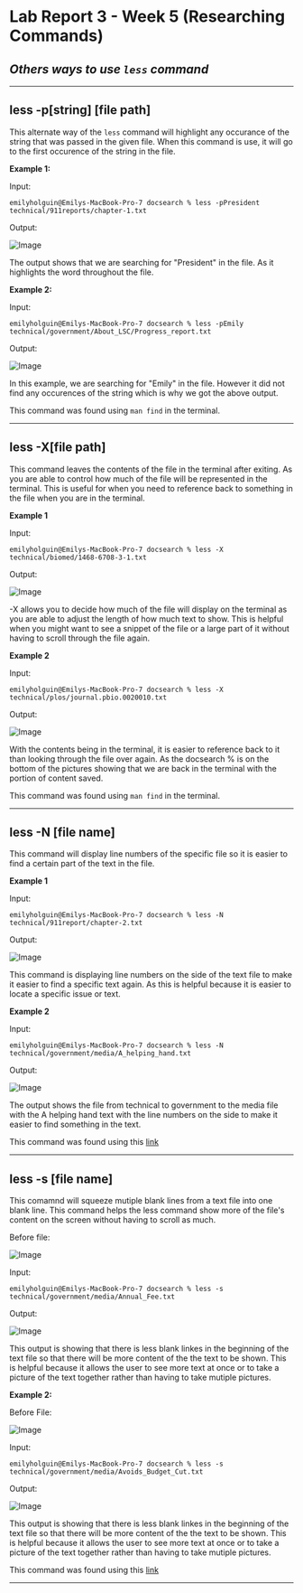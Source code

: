 # Lab Report 3 - Week 5 (Researching Commands)

## *Others ways to use `less` command*

___
## less -p[string] [file path]

This alternate way of the `less` command will highlight any occurance of the string that was passed in the given file. When this command is use, it will go to the first occurence of the string in the file. 

**Example 1:**

Input: 

```
emilyholguin@Emilys-MacBook-Pro-7 docsearch % less -pPresident technical/911reports/chapter-1.txt
```

Output:

![Image](labreport3-find1.png)
  
The output shows that we are searching for "President" in the file. As it highlights the word throughout the file. 

**Example 2:**

Input: 

```
emilyholguin@Emilys-MacBook-Pro-7 docsearch % less -pEmily technical/government/About_LSC/Progress_report.txt
```

Output:

![Image](labreport3-find2.png)

In this example, we are searching for "Emily" in the file. However it did not find any occurences of the string which is why we got the above output. 

This command was found using `man find` in the terminal.

____

## less -X[file path]

This command leaves the contents of the file in the terminal after exiting. As you are able to control how much of the file will be represented in the terminal. This is useful for when you need to reference back to something in the file when you are in the terminal.

**Example 1**

Input:

```
emilyholguin@Emilys-MacBook-Pro-7 docsearch % less -X technical/biomed/1468-6708-3-1.txt
```

Output:

![Image](labreport3-X1.png)

-X allows you to decide how much of the file will display on the terminal as you are able to adjust the length of how much text to show. This is helpful when you might want to see a snippet of the file or a large part of it without having to scroll through the file again. 

**Example 2**

Input:

```
emilyholguin@Emilys-MacBook-Pro-7 docsearch % less -X technical/plos/journal.pbio.0020010.txt
```

Output:

![Image](labreport3-X2.png)

With the contents being in the terminal, it is easier to reference back to it than looking through the file over again. As the docsearch % is on the bottom of the pictures showing that we are back in the terminal with the portion of content saved. 

This command was found using `man find` in the terminal.

___
## less -N [file name]

This command will display line numbers of the specific file so it is easier to find a certain part of the text in the file. 

**Example 1**

Input:

```
emilyholguin@Emilys-MacBook-Pro-7 docsearch % less -N technical/911report/chapter-2.txt
```

Output:

![Image]()

This command is displaying line numbers on the side of the text file to make it easier to find a specific text again. As this is helpful because it is easier to locate a specific issue or text.  

**Example 2**

Input: 

```
emilyholguin@Emilys-MacBook-Pro-7 docsearch % less -N technical/government/media/A_helping_hand.txt
```

Output:

![Image]()

The output shows the file from technical to government to the media file with the A helping hand text with the line numbers on the side to make it easier to find something in the text.  

This command was found using this [link](https://phoenixnap.com/kb/less-command-in-linux)

___

## less -s [file name]

This comamnd will squeeze mutiple blank lines from a text file into one blank line. This command helps the less command show more of the file's content on the screen without having to scroll as much. 

Before file:

![Image]()

Input:

```
emilyholguin@Emilys-MacBook-Pro-7 docsearch % less -s technical/government/media/Annual_Fee.txt
```

Output:

![Image]()

This output is showing that there is less blank linkes in the beginning of the text file so that there will be more content of the the text to be shown. This is helpful because it allows the user to see more text at once or to take a picture of the text together rather than having to take mutiple pictures.  

**Example 2:**

Before File: 

![Image]()

Input:

```
emilyholguin@Emilys-MacBook-Pro-7 docsearch % less -s technical/government/media/Avoids_Budget_Cut.txt
```

Output:

![Image]()

This output is showing that there is less blank linkes in the beginning of the text file so that there will be more content of the the text to be shown. This is helpful because it allows the user to see more text at once or to take a picture of the text together rather than having to take mutiple pictures.  

This command was found using this [link](https://phoenixnap.com/kb/less-command-in-linux)

___
